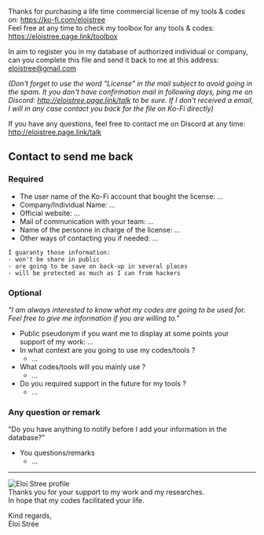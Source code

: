 Thanks for purchasing a life time commercial license of my tools & codes on: https://ko-fi.com/eloistree  
Feel free at any time to check my toolbox for any tools & codes: https://eloistree.page.link/toolbox  

In aim to register you in my database of authorized individual or company, can you complete this file and send it back to me at this address: eloistree@gmail.com

_(Don't forget to use the word "License" in the mail subject to avoid going in the spam. It you don't have confirmation mail in following days, ping me on Discord: http://eloistree.page.link/talk  to be sure. If I don't received a email, I will in any case contact you back for the file on Ko-Fi directly)_

If you have any questions, feel free to contact me on Discord at any time: http://eloistree.page.link/talk

## Contact to send me back
### Required
- The user name of the Ko-Fi account that bought the license: ...
- Company/Individual Name: ...
- Official website: ...
- Mail of communication with your team: ...
- Name of the personne in charge of the license: ...
- Other ways of contacting you if needed: ...

```
I guaranty those information:
- won't be share in public
- are going to be save on back-up in several places
- will be protected as much as I can from hackers
```
### Optional
_"I am always interested to know what my codes are going to be used for. Feel free to give me information if you are willing to."_
- Public pseudonym if you want me to display at some points your support of my work: ...
- In what context are you going to use my codes/tools ?
  - ... 
- What codes/tools will you mainly use ?
  - ...
- Do you required support in the future for my tools ?
  - ...

### Any question or remark
"Do you have anything to notify before I add your information in the database?"
- You questions/remarks
  - ...


---------------------------------------------
![Eloi Stree profile](https://avatars1.githubusercontent.com/u/20149493?s=460&u=3f3c9e84bec37d51edfbb88659b0da1f2c58518e&v=4)  
Thanks you for your support to my work and my researches.   
In hope that my codes facilitated your life.   

Kind regards,     
Éloi Strée 
